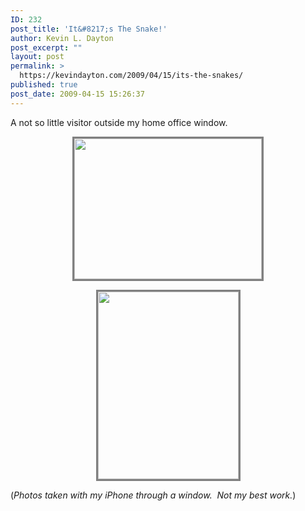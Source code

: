 ```yaml
---
ID: 232
post_title: 'It&#8217;s The Snake!'
author: Kevin L. Dayton
post_excerpt: ""
layout: post
permalink: >
  https://kevindayton.com/2009/04/15/its-the-snakes/
published: true
post_date: 2009-04-15 15:26:37
---
```

A not so little visitor outside my home office window.
<p style="text-align: center"><a href="http://kevindayton.blogs.d8n.net/wp-content/uploads/sites/2/2009/04/l-1600-1200-615efe80-436c-4903-b781-32babf8c00e3.jpeg"><img class="size-full wp-image-364 aligncenter" style="border: 3px solid gray" title="Snake 1" src="http://kevindayton.blogs.d8n.net/wp-content/uploads/sites/2/2009/04/l-1600-1200-615efe80-436c-4903-b781-32babf8c00e3.jpeg" alt="" width="300" height="225" /></a></p>
<p style="text-align: center"><a href="http://kevindayton.blogs.d8n.net/wp-content/uploads/sites/2/2009/04/p-1600-1200-4be007e3-763a-4649-9f5e-55e62b7516c9.jpeg"><img class="size-full wp-image-364 aligncenter" style="border: 3px solid gray" title="Snake 2" src="http://kevindayton.blogs.d8n.net/wp-content/uploads/sites/2/2009/04/p-1600-1200-4be007e3-763a-4649-9f5e-55e62b7516c9.jpeg" alt="" width="225" height="300" /></a></p>

(<em>Photos taken with my iPhone through a window.  Not my best work.</em>)
